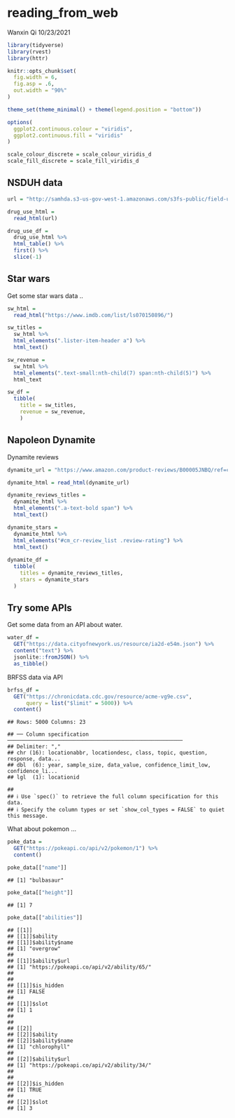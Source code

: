 reading\_from\_web
================
Wanxin Qi
10/23/2021

``` r
library(tidyverse)
library(rvest)
library(httr)

knitr::opts_chunk$set(
  fig.width = 6,
  fig.asp = .6,
  out.width = "90%"
)

theme_set(theme_minimal() + theme(legend.position = "bottom"))

options(
  ggplot2.continuous.colour = "viridis",
  ggplot2.continuous.fill = "viridis"
)

scale_colour_discrete = scale_colour_viridis_d
scale_fill_discrete = scale_fill_viridis_d
```

## NSDUH data

``` r
url = "http://samhda.s3-us-gov-west-1.amazonaws.com/s3fs-public/field-uploads/2k15StateFiles/NSDUHsaeShortTermCHG2015.htm"

drug_use_html =
  read_html(url)

drug_use_df = 
  drug_use_html %>%
  html_table() %>%
  first() %>%
  slice(-1)
```

## Star wars

Get some star wars data ..

``` r
sw_html = 
  read_html("https://www.imdb.com/list/ls070150896/")

sw_titles = 
  sw_html %>%
  html_elements(".lister-item-header a") %>%
  html_text()

sw_revenue =
  sw_html %>%
  html_elements(".text-small:nth-child(7) span:nth-child(5)") %>%
  html_text

sw_df =
  tibble(
    title = sw_titles,
    revenue = sw_revenue,
    )
```

## Napoleon Dynamite

Dynamite reviews

``` r
dynamite_url = "https://www.amazon.com/product-reviews/B00005JNBQ/ref=cm_cr_arp_d_viewopt_rvwer?ie=UTF8&reviewerType=avp_only_reviews&sortBy=recent&pageNumber=1"

dynamite_html = read_html(dynamite_url)

dynamite_reviews_titles =
  dynamite_html %>%
  html_elements(".a-text-bold span") %>%
  html_text()

dynamite_stars =
  dynamite_html %>%
  html_elements("#cm_cr-review_list .review-rating") %>%
  html_text()
  
dynamite_df =
  tibble(
    titles = dynamite_reviews_titles,
    stars = dynamite_stars
  )
```

## Try some APIs

Get some data from an API about water.

``` r
water_df =
  GET("https://data.cityofnewyork.us/resource/ia2d-e54m.json") %>%
  content("text") %>%
  jsonlite::fromJSON() %>%
  as_tibble()
```

BRFSS data via API

``` r
brfss_df =
  GET("https://chronicdata.cdc.gov/resource/acme-vg9e.csv",
      query = list("$limit" = 5000)) %>%
  content()
```

    ## Rows: 5000 Columns: 23

    ## ── Column specification ────────────────────────────────────────────────────────
    ## Delimiter: ","
    ## chr (16): locationabbr, locationdesc, class, topic, question, response, data...
    ## dbl  (6): year, sample_size, data_value, confidence_limit_low, confidence_li...
    ## lgl  (1): locationid

    ## 
    ## ℹ Use `spec()` to retrieve the full column specification for this data.
    ## ℹ Specify the column types or set `show_col_types = FALSE` to quiet this message.

What about pokemon …

``` r
poke_data =
  GET("https://pokeapi.co/api/v2/pokemon/1") %>%
  content()

poke_data[["name"]]
```

    ## [1] "bulbasaur"

``` r
poke_data[["height"]]
```

    ## [1] 7

``` r
poke_data[["abilities"]]
```

    ## [[1]]
    ## [[1]]$ability
    ## [[1]]$ability$name
    ## [1] "overgrow"
    ## 
    ## [[1]]$ability$url
    ## [1] "https://pokeapi.co/api/v2/ability/65/"
    ## 
    ## 
    ## [[1]]$is_hidden
    ## [1] FALSE
    ## 
    ## [[1]]$slot
    ## [1] 1
    ## 
    ## 
    ## [[2]]
    ## [[2]]$ability
    ## [[2]]$ability$name
    ## [1] "chlorophyll"
    ## 
    ## [[2]]$ability$url
    ## [1] "https://pokeapi.co/api/v2/ability/34/"
    ## 
    ## 
    ## [[2]]$is_hidden
    ## [1] TRUE
    ## 
    ## [[2]]$slot
    ## [1] 3
